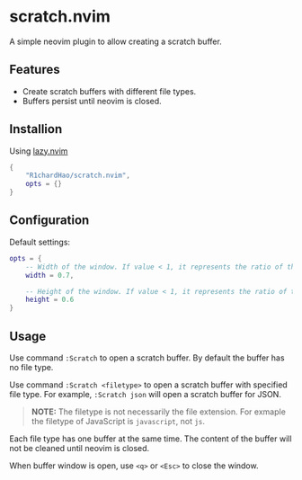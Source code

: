 # scratch.nvim
A simple neovim plugin to allow creating a scratch buffer.

## Features
- Create scratch buffers with different file types.
- Buffers persist until neovim is closed.

## Installion
Using [lazy.nvim](https://github.com/folke/lazy.nvim)
```lua
{
    "R1chardHao/scratch.nvim",
    opts = {}
}
```

## Configuration
Default settings:
```lua
opts = {
    -- Width of the window. If value < 1, it represents the ratio of the width. Otherwise it's the column number.
    width = 0.7,

    -- Height of the window. If value < 1, it represents the ratio of the height. Otherwise it's the row number.
    height = 0.6
}
```

## Usage
Use command `:Scratch` to open a scratch buffer.
By default the buffer has no file type.

Use command `:Scratch <filetype>` to open a scratch buffer with specified file type.
For example, `:Scratch json` will open a scratch buffer for JSON.
> **NOTE:** The filetype is not necessarily the file extension. For exmaple the filetype of JavaScript is `javascript`, not `js`.

Each file type has one buffer at the same time. The content of the buffer will not be cleaned until neovim is closed.

When buffer window is open, use `<q>` or `<Esc>` to close the window.
